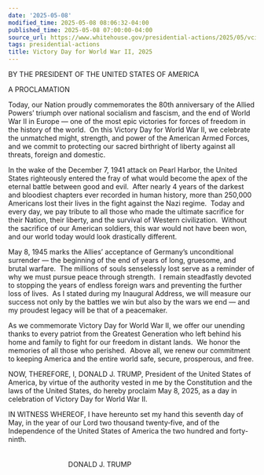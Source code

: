 ```yaml
---
date: '2025-05-08'
modified_time: 2025-05-08 08:06:32-04:00
published_time: 2025-05-08 07:00:00-04:00
source_url: https://www.whitehouse.gov/presidential-actions/2025/05/vcitory-day-for-world-war-ii-2025/
tags: presidential-actions
title: Victory Day for World War II, 2025
---
```

 
BY THE PRESIDENT OF THE UNITED STATES OF AMERICA  
  
A PROCLAMATION

Today, our Nation proudly commemorates the 80th anniversary of the
Allied Powers’ triumph over national socialism and fascism, and the end
of World War II in Europe — one of the most epic victories for forces of
freedom in the history of the world.  On this Victory Day for World War
II, we celebrate the unmatched might, strength, and power of the
American Armed Forces, and we commit to protecting our sacred birthright
of liberty against all threats, foreign and domestic.

In the wake of the December 7, 1941 attack on Pearl Harbor, the United
States righteously entered the fray of what would become the apex of the
eternal battle between good and evil.  After nearly 4 years of the
darkest and bloodiest chapters ever recorded in human history, more than
250,000 Americans lost their lives in the fight against the Nazi regime.
 Today and every day, we pay tribute to all those who made the ultimate
sacrifice for their Nation, their liberty, and the survival of Western
civilization.  Without the sacrifice of our American soldiers, this war
would not have been won, and our world today would look drastically
different.

May 8, 1945 marks the Allies’ acceptance of Germany’s unconditional
surrender — the beginning of the end of years of long, gruesome, and
brutal warfare.  The millions of souls senselessly lost serve as a
reminder of why we must pursue peace through strength.  I remain
steadfastly devoted to stopping the years of endless foreign wars and
preventing the further loss of lives.  As I stated during my Inaugural
Address, we will measure our success not only by the battles we win but
also by the wars we end — and my proudest legacy will be that of a
peacemaker.

As we commemorate Victory Day for World War II, we offer our unending
thanks to every patriot from the Greatest Generation who left behind his
home and family to fight for our freedom in distant lands.  We honor the
memories of all those who perished.  Above all, we renew our commitment
to keeping America and the entire world safe, secure, prosperous, and
free.

NOW, THEREFORE, I, DONALD J. TRUMP, President of the United States of
America, by virtue of the authority vested in me by the Constitution and
the laws of the United States, do hereby proclaim May 8, 2025, as a day
in celebration of Victory Day for World War II.

IN WITNESS WHEREOF, I have hereunto set my hand this seventh day of May,
in the year of our Lord two thousand twenty‑five, and of the
Independence of the United States of America the two hundred and
forty-ninth.  
   
   
                               DONALD J. TRUMP

